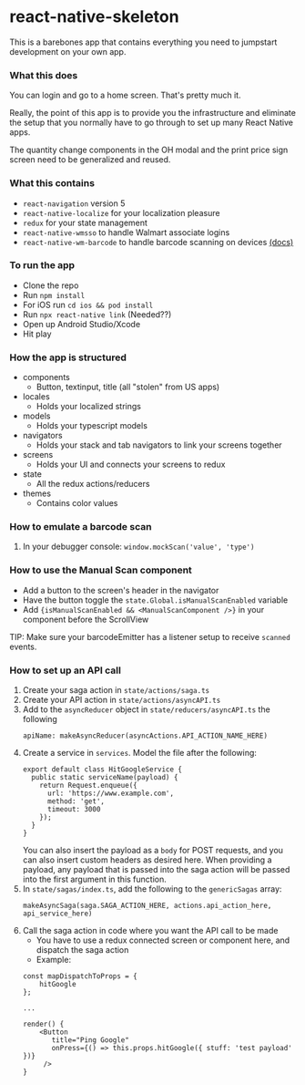 # react-native-skeleton
This is a barebones app that contains everything you need to jumpstart development on your own app.

### What this does
You can login and go to a home screen. That's pretty much it.

Really, the point of this app is to provide you the infrastructure and eliminate the setup that you normally have to go through
to set up many React Native apps.

The quantity change components in the OH modal and the print price sign screen need to be generalized and reused.

### What this contains
* `react-navigation` version 5
* `react-native-localize` for your localization pleasure
* `redux` for your state management
* `react-native-wmsso` to handle Walmart associate logins
* `react-native-wm-barcode` to handle barcode scanning on devices [(docs)](https://gecgithub01.walmart.com/Store-Mobility-Services/wm-barcode-scanner/tree/master/react)

### To run the app
* Clone the repo
* Run `npm install`
* For iOS run `cd ios && pod install`
* Run `npx react-native link` (Needed??)
* Open up Android Studio/Xcode
* Hit play

### How the app is structured
* components
  * Button, textinput, title (all "stolen" from US apps)
* locales
  * Holds your localized strings
* models
  * Holds your typescript models
* navigators
  * Holds your stack and tab navigators to link your screens together
* screens
  * Holds your UI and connects your screens to redux
* state
  * All the redux actions/reducers
* themes
  * Contains color values

### How to emulate a barcode scan
1. In your debugger console: `window.mockScan('value', 'type')`

### How to use the Manual Scan component
* Add a button to the screen's header in the navigator
* Have the button toggle the `state.Global.isManualScanEnabled` variable
* Add `{isManualScanEnabled && <ManualScanComponent />}` in your component before the ScrollView

TIP: Make sure your barcodeEmitter has a listener setup to receive `scanned` events.

### How to set up an API call
1. Create your saga action in `state/actions/saga.ts`
2. Create your API action in `state/actions/asyncAPI.ts`
3. Add to the `asyncReducer` object in `state/reducers/asyncAPI.ts` the following  
    ```
    apiName: makeAsyncReducer(asyncActions.API_ACTION_NAME_HERE)
    ```  
4. Create a service in `services`. Model the file after the following:  
    ```
    export default class HitGoogleService {
      public static serviceName(payload) {
        return Request.enqueue({
          url: 'https://www.example.com',
          method: 'get',
          timeout: 3000
        });
      }
    }
    ```
    You can also insert the payload as a `body` for POST requests, and you can also insert custom headers as desired here.
    When providing a payload, any payload that is passed into the saga action will be passed into the first argument in this function.
5. In `state/sagas/index.ts`, add the following to the `genericSagas` array:
    ```
    makeAsyncSaga(saga.SAGA_ACTION_HERE, actions.api_action_here, api_service_here)
    ```
6. Call the saga action in code where you want the API call to be made
    * You have to use a redux connected screen or component here, and dispatch the saga action
    * Example:
    ```
   const mapDispatchToProps = {
        hitGoogle
   };
   
   ...
   
   render() {
        <Button
           title="Ping Google"
           onPress={() => this.props.hitGoogle({ stuff: 'test payload' })}
         />
   }
   ```


